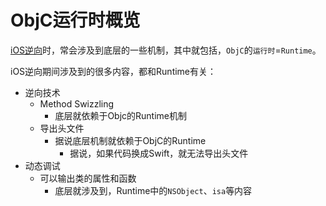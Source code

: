 # ObjC运行时概览

[iOS逆向](http://book.crifan.org/books/ios_reverse_dev/website)时，常会涉及到底层的一些机制，其中就包括，`ObjC`的`运行时`=`Runtime`。

iOS逆向期间涉及到的很多内容，都和Runtime有关：

* 逆向技术
  * Method Swizzling
    * 底层就依赖于Objc的Runtime机制
  * 导出头文件
    * 据说底层机制就依赖于ObjC的Runtime
      * 据说，如果代码换成Swift，就无法导出头文件
* 动态调试
  * 可以输出类的属性和函数
    * 底层就涉及到，Runtime中的`NSObject`、`isa`等内容
